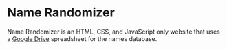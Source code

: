 # Name Randomizer
Name Randomizer is an HTML, CSS, and JavaScript only website that uses a [Google Drive](https://docs.google.com/spreadsheets/d/1tGmDDUFdojmPIxkuDYMUee7daWc4zVXHD9bOAdIkuj8/edit#gid=0) spreadsheet for the names database.


